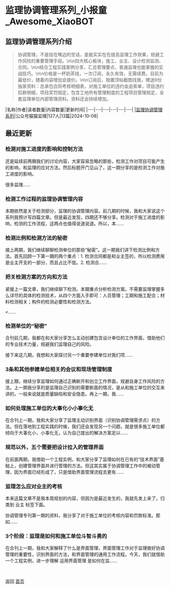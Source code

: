 # 监理协调管理系列_小报童_Awesome_XiaoBOT

## 监理协调管理系列介绍
> 协调管理，不是挂在嘴边的空话，是能实实在在提高监理工作效果，规避工作风险的重要管理手段。\n\n四大核心板块，施工、业主、设计检测监测、合同。\n\n结合工程实践案例分享，汇总管理要点，普通监理也能掌握的实战技巧。\n\n价格是一杯奶茶钱，一次订阅，永久有效，无需续费。目前为最低价，随着内容增加会提价。\n\n订阅后，按置顶帖截图找我，赠送6份独家资料：总承包合同考核明细表，对施工单位的违约金追索单，项目违约扣款明细，项目奖罚规定，包含工地所有管理制度的工程项目管理规定，全套监理单位内部管理资料。资料还会持续增加。  
  


|名称|作者|读者数量|内容数量|更新时间|
|---|---|---|---|---|---|
|[监理协调管理系列](https://xiaobot.net/p/maomaojianli?refer=0b133df9-27dc-423b-8101-639049001c13)|公众号猫猫监理|127人|13篇|2024-10-08|

## 最近更新
### 检测对施工进度的影响和控制方法

还是延续前两期我们的讨论内容，大家容易忽略的那些，检测工作对项目可能产生的影响，和监理的应对方法。然后标题开门见山了，这一期分享的是检测工作对施工进度的影响。

很多监理......

### 检测工作过程的监理协调管理内容

本期依然是关于检测部分，监理的协调管理内容。前几期的时候，我和大家说这个系列我预计写四篇文章。但是最近发现，四期还不够分享。检测对于施工进度的影响，检测的工作流程，这两点也值得说道说道。所以，本......

### 检测比例和检测方法的秘密

接上两期，我们继续聊聊检测单位的那些“秘密”。这一期我们讲下检测比例和方法。首先回顾一下第一期的两个重点：1.
检测合同都是和业主签的，所以检测费用是业主开支的一部分，而且占比不低。2. 检测合......

### 把关检测方案的方向和方法

紧接上一篇文章，我们继续聊下检测。本期重点分析检测方案。不需要监理掌握多么详尽的具体的检测技术，从四个方面入手即可：人员管理；工期和施工配合；材料检测相关；构件的检测必要性和检测方法。

<......

### 检测单位的“秘密”

合刊前几期，我都在和大家分享怎么主动创建包含设计单位的工作界面，借助他们的专业技术力量，规避我们监理自己的风险。

接下来这几期，我想和大家探讨另一个重要参建单位对我们项......

### 3条和其他参建单位相关的会议和现场管理制度

接上期，继续分享监理如何通过正确断开和创立工作界面，规避自身工作风险的方法。上一期我分享的是监理自己识别的需要断面的情况，是从和施工单位的交互来讲的，一般来说就是质量缺陷和安全隐患。再上一期，我......

### 如何处理施工单位的大事化小小事化无

在合刊上一期，我和大家分享了监理主动识别界面（识别协调管理需求点）的方法。但在落地到工程实践的时候，我们还会发现另一个问题，就是很多施工单位都倾向于大事化小，小事化无，认为自己提出的解决方案足以......

### 规范以外，五个需要把设计拉入的管理界面

在前面两期，我借助一个工程实例，和大家分享了监理如何在已有的“技术界面”基础上，创建管理界面并进行管理的方法。但这其实属于协调管理工作中的被动管理，因为界面已经形成了，只是借助界面管理流程去更有......

### 监理怎么应对业主的考核

本来这篇文章不是我本周规划的内容，但因为是最近发生的，我就先发上来了。归类到 业主 标签下面。

协调管理专刊第一期的资料，我分享了对于施工单位的考核内容和罚款标准。那如......

### 3个阶段：监理是如何和施工单位斗智斗勇的

在合刊上一期，我和大家解释了什么是界面管理，界面管理工作对于监理做好协调管理的重要性，识别界面的方法，和界面管理的通用工作流程。今天，我们就借助一个工程实例，进一步理解
运用界面管理 是如何在监......


<a href="https://github.com/Reno9527/awesome-xiaobot" style="color: white; text-decoration: none;">awesome-xiaobot</a>

返回 [首页](../README.md)

